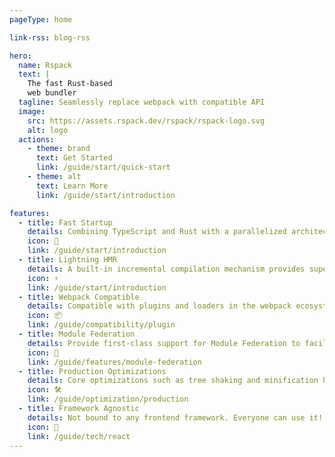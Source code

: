 ```yaml
---
pageType: home

link-rss: blog-rss

hero:
  name: Rspack
  text: |
    The fast Rust-based
    web bundler
  tagline: Seamlessly replace webpack with compatible API
  image:
    src: https://assets.rspack.dev/rspack/rspack-logo.svg
    alt: logo
  actions:
    - theme: brand
      text: Get Started
      link: /guide/start/quick-start
    - theme: alt
      text: Learn More
      link: /guide/start/introduction

features:
  - title: Fast Startup
    details: Combining TypeScript and Rust with a parallelized architecture to bring you the ultimate developer experience.
    icon: 🚀
    link: /guide/start/introduction
  - title: Lightning HMR
    details: A built-in incremental compilation mechanism provides superior Hot Module Replacement performance for large-scale projects.
    icon: ⚡
    link: /guide/start/introduction
  - title: Webpack Compatible
    details: Compatible with plugins and loaders in the webpack ecosystem, seamlessly integrating excellent libraries built by the community.
    icon: 📦
    link: /guide/compatibility/plugin
  - title: Module Federation
    details: Provide first-class support for Module Federation to facilitate the development of large-scale web applications.
    icon: 🎨
    link: /guide/features/module-federation
  - title: Production Optimizations
    details: Core optimizations such as tree shaking and minification have integrated implementations rather than deferring to plugins.
    icon: 🛠️
    link: /guide/optimization/production
  - title: Framework Agnostic
    details: Not bound to any frontend framework. Everyone can use it!
    icon: 🎯
    link: /guide/tech/react
---
```

